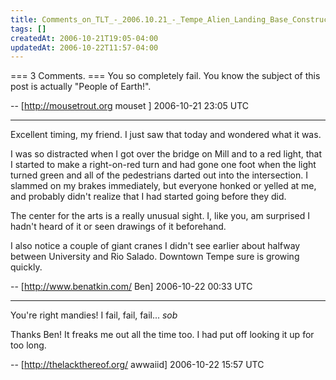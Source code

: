 ```yaml
---
title: Comments_on_TLT_-_2006.10.21_-_Tempe_Alien_Landing_Base_Construction
tags: []
createdAt: 2006-10-21T19:05-04:00
updatedAt: 2006-10-22T11:57-04:00
---
```


=== 3 Comments. ===
You so completely fail. You know the subject of this post is actually "People of Earth!".

-- [http://mousetrout.org mouset ] 2006-10-21 23:05 UTC


----

Excellent timing, my friend. I just saw that today and wondered what it was.

I was so distracted when I got over the bridge on Mill and to a red light, that I started to make a right-on-red turn and had gone one foot when the light turned green and all of the pedestrians darted out into the intersection. I slammed on my brakes immediately, but everyone honked or yelled at me, and probably didn't realize that I had started going before they did.

The center for the arts is a really unusual sight. I, like you, am surprised I hadn't heard of it or seen drawings of it beforehand.

I also notice a couple of giant cranes I didn't see earlier about halfway between University and Rio Salado. Downtown Tempe sure is growing quickly.

-- [http://www.benatkin.com/ Ben] 2006-10-22 00:33 UTC


----

You're right mandies! I fail, fail, fail... *sob*

Thanks Ben! It freaks me out all the time too. I had put off looking it up for too long.

-- [http://thelackthereof.org/ awwaiid] 2006-10-22 15:57 UTC


